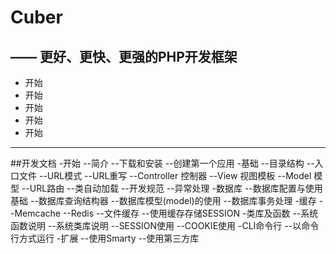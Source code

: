# Cuber
—— 更好、更快、更强的PHP开发框架
---

- 开始
- 开始
- 开始
- 开始
- 开始


---
##开发文档
-开始
--简介
--下载和安装
--创建第一个应用
-基础
--目录结构
--入口文件
--URL模式
--URL重写
--Controller 控制器
--View 视图模板
--Model 模型
--URL路由
--类自动加载
--开发规范
--异常处理
-数据库
--数据库配置与使用基础
--数据库查询结构器
--数据库模型(model)的使用
--数据库事务处理
-缓存
--Memcache
--Redis
--文件缓存
--使用缓存存储SESSION
-类库及函数
--系统函数说明
--系统类库说明
--SESSION使用
--COOKIE使用
-CLI命令行
--以命令行方式运行
-扩展
--使用Smarty
--使用第三方库
